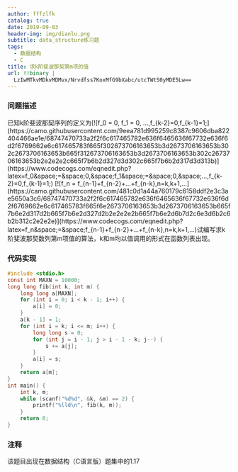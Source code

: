 ```yaml
---
author: fffzlfk
catalog: true
date: 2019-09-03
header-img: img/dianlu.png
subtitle: data_structure练习题
tags:
  - 数据结构
  - C
title: 求k阶斐波那契第m项的值
url: !!binary |
  LzIwMTkvMDkvMDMvx/Nrvdfss7KoxMfG9bXabc/utcTWtS0yMDE5Lw==
---
```



<h3>问题描述</h3>
已知k阶斐波那契序列的定义为[![f_0 = 0, f_1 = 0, ...,f_{k-2}=0,f_{k-1}=1;](https://camo.githubusercontent.com/9eea781d995259c8387c9606dba822404466ae1e/68747470733a2f2f6c617465782e636f6465636f67732e636f6d2f6769662e6c617465783f665f302673706163653b3d2673706163653b302c2673706163653b665f312673706163653b3d2673706163653b302c2673706163653b2e2e2e2c665f7b6b2d327d3d302c665f7b6b2d317d3d313b)](https://www.codecogs.com/eqnedit.php?latex=f_0&space;=&space;0,&space;f_1&space;=&space;0,&space;...,f_{k-2}=0,f_{k-1}=1;) [![f_n = f_{n-1}+f_{n-2}+...+f_{n-k},n=k,k+1,...](https://camo.githubusercontent.com/481c0d1a44a760179c6158ddf2e3c3ae5650a3c6/68747470733a2f2f6c617465782e636f6465636f67732e636f6d2f6769662e6c617465783f665f6e2673706163653b3d2673706163653b665f7b6e2d317d2b665f7b6e2d327d2b2e2e2e2b665f7b6e2d6b7d2c6e3d6b2c6b2b312c2e2e2e)](https://www.codecogs.com/eqnedit.php?latex=f_n&space;=&space;f_{n-1}+f_{n-2}+...+f_{n-k},n=k,k+1,...)试编写求k阶斐波那契数列第m项值的算法，k和m均以值调用的形式在函数列表出现。

### 代码实现
```c
#include <stdio.h>
const int MAXN = 10000;
long long fib(int k, int m) {
	long long a[MAXN];
	for (int i = 0; i < k - 1; i++) {
		a[i] = 0;
	}
	a[k - 1] = 1;
	for (int i = k; i <= m; i++) {
		long long s = 0;
		for (int j = i - 1; j > i - 1 - k; j--) {
			s += a[j];
		}
		a[i] = s;
	}
	return a[m];
}
int main() {
	int k, m;
	while (scanf("%d%d", &k, &m) == 2) {
		printf("%lld\n", fib(k, m));
	}
	return 0;
}
```
### 注释
该题目出现在数据结构（C语言版）题集中的1.17